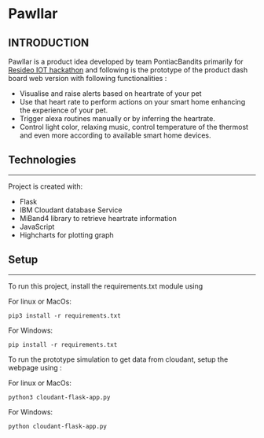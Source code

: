 # Pawllar


INTRODUCTION
------------

Pawllar is a product idea developed by team PontiacBandits primarily for [Resideo IOT hackathon](https://www.hackerearth.com/challenges/hackathon/hack-iot/) and following is the prototype of the product dash board web version with following functionalities :

 * Visualise and raise alerts based on heartrate of your pet
 * Use that heart rate to perform actions on your smart home enhancing the experience of your pet.
 * Trigger alexa routines manually or by inferring the heartrate.
 * Control light color, relaxing music, control temperature of the thermost and even more according to available smart home devices.

## Technologies
------------
Project is created with:
* Flask
* IBM Cloudant database Service
* MiBand4 library to retrieve heartrate information
* JavaScript
* Highcharts for plotting graph
	
## Setup
------------
To run this project, install the requirements.txt module using 

For linux or MacOs:
```
pip3 install -r requirements.txt
```

For Windows:
```
pip install -r requirements.txt
```

To run the prototype simulation to get data from cloudant, setup the webpage using :

For linux or MacOs:
```
python3 cloudant-flask-app.py
```

For Windows:
```
python cloudant-flask-app.py
```
